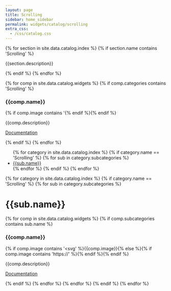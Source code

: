 ```yaml
---
layout: page
title: Scrolling
sidebar: home_sidebar
permalink: widgets/catalog/scrolling
extra_css:
  - /css/catalog.css
---
```


<div class="catalog">
{% for section in site.data.catalog.index %}
 {% if section.name contains 'Scrolling' %}
 <div class="category-description"><p>{{section.description}}</p></div>
 {% endif %}
{% endfor %}


{% for comp in site.data.catalog.widgets %}
 {% if comp.categories contains 'Scrolling' %}
 <div class="catalog-entry">
  <h3>{{comp.name}}</h3>
  {% if comp.image contains '<svg' %}{{comp.image}}{% else %}{% if comp.image contains 'https://' %}<img alt="" src="{{comp.image}}" />{% endif %}{% endif %}
  <p> {{comp.description}} </p>
  <p><a href="{{comp.link}}">Documentation</a></p><div class="clear"></div>
 </div>
 {% endif %}
{% endfor %}

<ul>
{% for category in site.data.catalog.index %}
   {% if category.name == 'Scrolling' %}
    {% for sub in category.subcategories %}
        <a href="#{{sub.name}}"><li>{{sub.name}}</li></a>
    {% endfor %}
   {% endif %}
{% endfor %}
</ul>


{% for category in site.data.catalog.index %}
   {% if category.name == 'Scrolling' %}
    {% for sub in category.subcategories %}
        <h1 id="{{sub.name}}">{{sub.name}}</h1>
        {% for comp in site.data.catalog.widgets %}
         {% if comp.subcategories contains sub.name %}
         <div class="catalog-entry">
          <h3>{{comp.name}}</h3>
          {% if comp.image contains '<svg' %}{{comp.image}}{% else %}{% if comp.image contains 'https://' %}<img alt="" src="{{comp.image}}" />{% endif %}{% endif %}
          <p> {{comp.description}} </p>
          <p><a href="{{comp.link}}">Documentation</a></p><div class="clear"></div>
         </div>
         {% endif %}
        {% endfor %}
    {% endfor %}
   {% endif %}
{% endfor %}
</div>
   